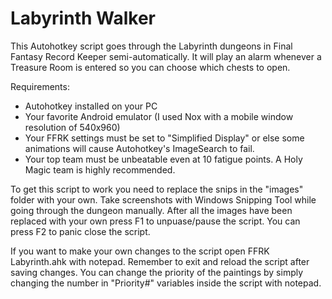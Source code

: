 # Labyrinth Walker

This Autohotkey script goes through the Labyrinth dungeons in Final Fantasy Record Keeper semi-automatically. It will play an alarm whenever a Treasure Room is entered so you can choose which chests to open.

Requirements:

- Autohotkey installed on your PC
- Your favorite Android emulator (I used Nox with a mobile window resolution of 540x960)
- Your FFRK settings must be set to "Simplified Display" or else some animations will cause Autohotkey's ImageSearch to fail.
- Your top team must be unbeatable even at 10 fatigue points. A Holy Magic team is highly recommended.

To get this script to work you need to replace the snips in the "images" folder with your own. Take screenshots with Windows Snipping Tool while going through the dungeon manually. After all the images have been replaced with your own press F1 to unpuase/pause the script. You can press F2 to panic close the script.

If you want to make your own changes to the script open FFRK Labyrinth.ahk with notepad. Remember to exit and reload the script after saving changes. You can change the priority of the paintings by simply changing the number in "Priority#" variables inside the script with notepad.
